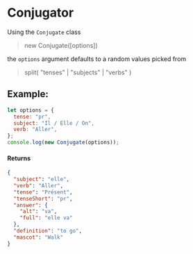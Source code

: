 # Conjugator

Using the `Conjugate` class

> new Conjugate([options])

the `options` argument defaults to a random values picked from

> split( "tenses" | "subjects" | "verbs" )

## Example:

```js
let options = {
  tense: "pr",
  subject: "Il / Elle / On",
  verb: "Aller",
};
console.log(new Conjugate(options));
```

#### Returns

```json
{
  "subject": "elle",
  "verb": "Aller",
  "tense": "Présent",
  "tenseShort": "pr",
  "answer": {
    "alt": "va",
    "full": "elle va"
  },
  "definition": "to go",
  "mascot": "Walk"
}
```
